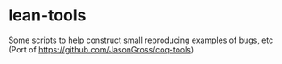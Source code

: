 # lean-tools
Some scripts to help construct small reproducing examples of bugs, etc (Port of https://github.com/JasonGross/coq-tools)
